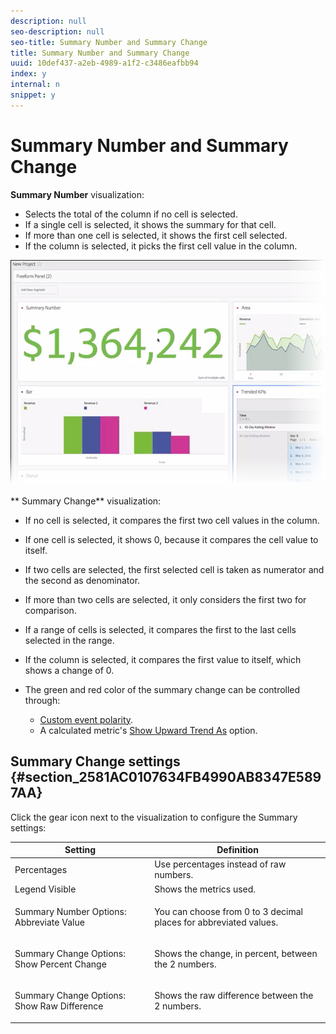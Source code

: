 ```yaml
---
description: null
seo-description: null
seo-title: Summary Number and Summary Change
title: Summary Number and Summary Change
uuid: 10def437-a2eb-4989-a1f2-c3486eafbb94
index: y
internal: n
snippet: y
---
```


# Summary Number and Summary Change

**Summary Number** visualization:

* Selects the total of the column if no cell is selected. 
* If a single cell is selected, it shows the summary for that cell. 
* If more than one cell is selected, it shows the first cell selected. 
* If the column is selected, it picks the first cell value in the column.

![](assets/summary-number.png)

** Summary Change** visualization:

* If no cell is selected, it compares the first two cell values in the column. 
* If one cell is selected, it shows 0, because it compares the cell value to itself. 
* If two cells are selected, the first selected cell is taken as numerator and the second as denominator. 
* If more than two cells are selected, it only considers the first two for comparison. 
* If a range of cells is selected, it compares the first to the last cells selected in the range. 
* If the column is selected, it compares the first value to itself, which shows a change of 0. 
* The green and red color of the summary change can be controlled through:

    * [Custom event polarity](https://marketing.adobe.com/resources/help/en_US/reference/success_event.html). 
    * A calculated metric's [Show Upward Trend As](https://marketing.adobe.com/resources/help/en_US/analytics/calcmetrics/cm_build_metrics.html) option.

## Summary Change settings {#section_2581AC0107634FB4990AB8347E5897AA}

Click the gear icon next to the visualization to configure the Summary settings: 

<table id="table_A8179879E15A4ECC91DCEA26927F03CF"> 
 <thead> 
  <tr> 
   <th colname="col1" class="entry"> Setting </th> 
   <th colname="col2" class="entry"> Definition </th> 
  </tr>
 </thead>
 <tbody> 
  <tr> 
   <td colname="col1"> Percentages </td> 
   <td colname="col2"> Use percentages instead of raw numbers. </td> 
  </tr> 
  <tr> 
   <td colname="col1"> Legend Visible </td> 
   <td colname="col2"> Shows the metrics used. </td> 
  </tr> 
  <tr> 
   <td colname="col1"> <p>Summary Number Options: Abbreviate Value </p> </td> 
   <td colname="col2"> You can choose from 0 to 3 decimal places for abbreviated values. </td> 
  </tr> 
  <tr> 
   <td colname="col1"> <p>Summary Change Options: Show Percent Change </p> </td> 
   <td colname="col2"> Shows the change, in percent, between the 2 numbers. </td> 
  </tr> 
  <tr> 
   <td colname="col1"> <p>Summary Change Options: Show Raw Difference </p> </td> 
   <td colname="col2"> Shows the raw difference between the 2 numbers. </td> 
  </tr> 
 </tbody> 
</table>

